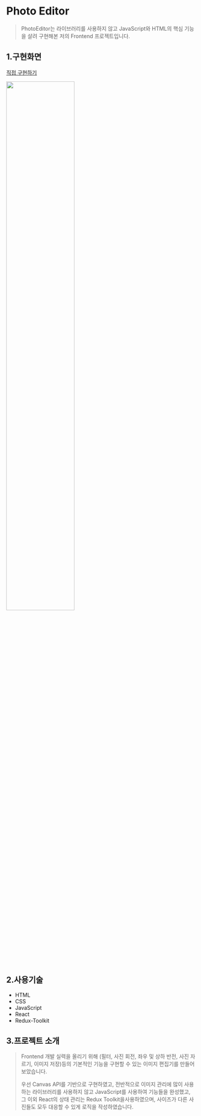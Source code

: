 #  Photo Editor

> PhotoEditor는 라이브러리를 사용하지 않고 JavaScript와 HTML의 핵심 기능을 살려 구현해본 저의 Frontend 프로젝트입니다.

##  1.구현화면 

[직접 구현하기](https://covvboi.github.io/PhotoEditor/)

<img width="60%" src="https://user-images.githubusercontent.com/89898165/207321038-4304b2a5-d31f-44fa-a66c-09c64cdc0baf.gif"/>

##  2.사용기술
- HTML
- CSS
- JavaScript
- React
- Redux-Toolkit

##  3.프로젝트 소개

> Frontend 개발 실력을 올리기 위해 (필터, 사진 회전, 좌우 및 상하 반전, 사진 자르기, 이미지 저장)등의 기본적인 기능을 구현할 수 있는 이미지 편집기를 만들어 보았습니다.
>
> 우선 Canvas API를 기반으로 구현하였고, 전반적으로 이미지 관리에 많이 사용하는 라이브러리를 사용하지 않고 JavaScript를 사용하여 기능들을 완성했고, 그 이외 React의 상태 관리는 Redux Toolkit을사용하였으며, 사이즈가 다른 사진들도 모두 대응할 수 있게 로직을 작성하였습니다.




